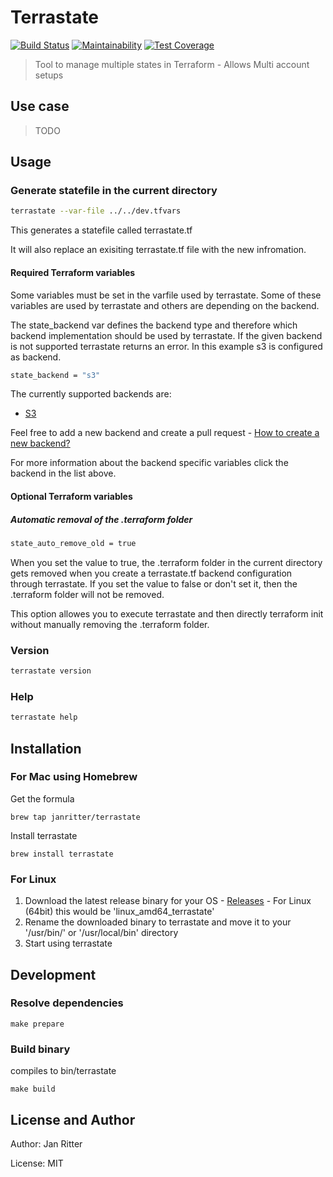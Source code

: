 # Terrastate

[![Build Status](https://travis-ci.com/janritter/terrastate.svg?token=fPhMwJC3SnTkQrfzte44&branch=master)](https://travis-ci.com/janritter/terrastate)
[![Maintainability](https://api.codeclimate.com/v1/badges/235b50a37a1d73929d5c/maintainability)](https://codeclimate.com/github/janritter/terrastate/maintainability)
[![Test Coverage](https://api.codeclimate.com/v1/badges/235b50a37a1d73929d5c/test_coverage)](https://codeclimate.com/github/janritter/terrastate/test_coverage)

> Tool to manage multiple states in Terraform - Allows Multi account setups

## Use case

> TODO

## Usage

### Generate statefile in the current directory

``` bash
terrastate --var-file ../../dev.tfvars
```

This generates a statefile called terrastate.tf

It will also replace an exisiting terrastate.tf file with the new infromation.

#### Required Terraform variables

Some variables must be set in the varfile used by terrastate. Some of these variables are used by terrastate and others are depending on the backend.

The state_backend var defines the backend type and therefore which backend implementation should be used by terrastate. If the given backend is not supported terrastate returns an error.
In this example s3 is configured as backend.

```bash
state_backend = "s3"
```

The currently supported backends are:

- [S3](docs/s3-backend.md)

Feel free to add a new backend and create a pull request - [How to create a new backend?](docs/own-backend.md)

For more information about the backend specific variables click the backend in the list above.

#### Optional Terraform variables

##### Automatic removal of the .terraform folder

```bash
state_auto_remove_old = true
```

When you set the value to true, the .terraform folder in the current directory gets removed when you create a terrastate.tf backend configuration through terrastate. If you set the value to false or don't set it, then the .terraform folder will not be removed.

This option allowes you to execute terrastate and then directly terraform init without manually removing the .terraform folder.

### Version

``` bash
terrastate version
```

### Help

``` bash
terrastate help
```

## Installation

### For Mac using Homebrew

Get the formula
```
brew tap janritter/terrastate
```

Install terrastate
```
brew install terrastate
```

### For Linux

1. Download the latest release binary for your OS - [Releases](https://github.com/janritter/terrastate/releases) - For Linux (64bit) this would be 'linux_amd64_terrastate'
2. Rename the downloaded binary to terrastate and move it to your '/usr/bin/' or '/usr/local/bin' directory
3. Start using terrastate

## Development

### Resolve dependencies

```make
make prepare
```

### Build binary

compiles to bin/terrastate

```make
make build
```

## License and Author

Author: Jan Ritter

License: MIT